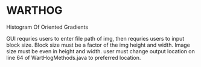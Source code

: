 # WARTHOG
Histogram Of Oriented Gradients 

GUI requries users to enter file path of img, then requries users to input block size. 
Block size must be a factor of the img height and width. 
Image size must be even in height and width. 
user must change output location on line 64 of WartHogMethods.java to preferred location. 


